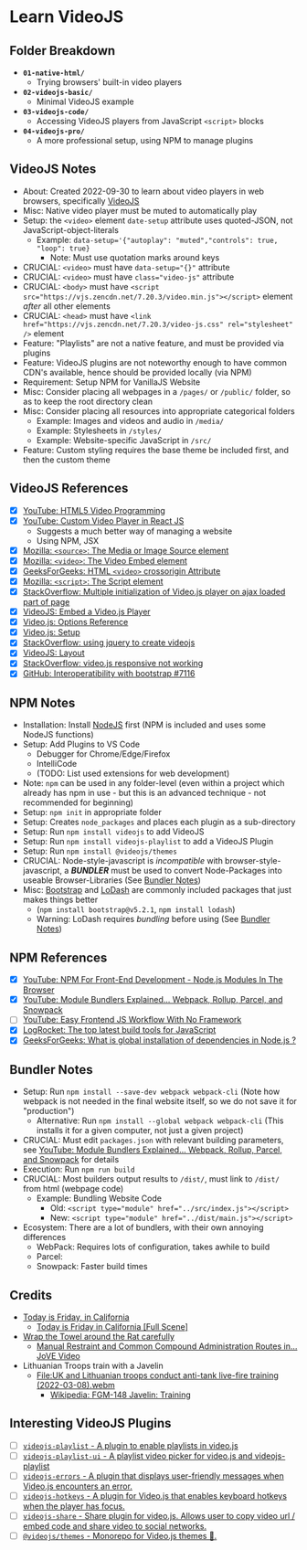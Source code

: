 
# Learn VideoJS

## Folder Breakdown
- **`01-native-html/`**
  - Trying browsers' built-in video players
- **`02-videojs-basic/`**
  - Minimal VideoJS example
- **`03-videojs-code/`**
  - Accessing VideoJS players from JavaScript `<script>` blocks
- **`04-videojs-pro/`**
  - A more professional setup, using NPM to manage plugins

## VideoJS Notes
- About: Created 2022-09-30 to learn about video players in web browsers, specifically [VideoJS](https://videojs.com/)
- Misc: Native video player must be muted to automatically play
- Setup: the `<video>` element `` date-setup `` attribute uses quoted-JSON, not JavaScript-object-literals
  - Example: `` data-setup='{"autoplay": "muted","controls": true, "loop": true} ``
    - Note: Must use quotation marks around keys
- CRUCIAL: `<video>`  must have `` data-setup="{}" `` attribute
- CRUCIAL: `<video>`  must have `` class="video-js" `` attribute
- CRUCIAL: `<body>`   must have `` <script src="https://vjs.zencdn.net/7.20.3/video.min.js"></script> `` element *after* all other elements
- CRUCIAL: `<head>`   must have `` <link href="https://vjs.zencdn.net/7.20.3/video-js.css" rel="stylesheet" /> `` element
- Feature: "Playlists" are not a native feature, and must be provided via plugins
- Feature: VideoJS plugins are not noteworthy enough to have common CDN's available, hence should be provided locally (via NPM)
- Requirement: Setup NPM for VanillaJS Website
- Misc: Consider placing all webpages in a `/pages/` or `/public/` folder, so as to keep the root directory clean
- Misc: Consider placing all resources into appropriate categorical folders
  - Example: Images and videos and audio in `/media/`
  - Example: Stylesheets in `/styles/`
  - Example: Website-specific JavaScript in `/src/`
- Feature: Custom styling requires the base theme be included first, and then the custom theme

## VideoJS References
- [x] [YouTube: HTML5 Video Programming](https://www.youtube.com/playlist?list=PLSkTiyK6-uFd85cPVw6RcXn9MFNwms6L3)
- [x] [YouTube: Custom Video Player in React JS](https://www.youtube.com/watch?v=oITDcIjJBlY)
  - Suggests a much better way of managing a website
  - Using NPM, JSX
- [x] [Mozilla: `<source>`: The Media or Image Source element](https://developer.mozilla.org/en-US/docs/Web/HTML/Element/source)
- [x] [Mozilla: `<video>`: The Video Embed element](https://developer.mozilla.org/en-US/docs/Web/HTML/Element/video)
- [x] [GeeksForGeeks: HTML `<video>` crossorigin Attribute](https://www.geeksforgeeks.org/html-video-crossorigin-attribute/)
- [x] [Mozilla: `<script>`: The Script element](https://developer.mozilla.org/en-US/docs/Web/HTML/Element/script)
- [x] [StackOverflow: Multiple initialization of Video.js player on ajax loaded part of page](https://stackoverflow.com/questions/14070127/multiple-initialization-of-video-js-player-on-ajax-loaded-part-of-page)
- [x] [VideoJS: Embed a Video.js Player](https://videojs.com/guides/embeds/)
- [x] [Video.js: Options Reference](https://videojs.com/guides/options/)
- [x] [Video.js: Setup](https://videojs.com/guides/setup/)
- [x] [StackOverflow: using jquery to create videojs](https://stackoverflow.com/questions/26356193/using-jquery-to-create-videojs)
- [x] [VideoJS: Layout](https://videojs.com/guides/layout/)
- [x] [StackOverflow: video.js responsive not working](https://stackoverflow.com/questions/24290484/video-js-responsive-not-working)
- [x] [GitHub: Interoperatibility with bootstrap #7116](https://github.com/videojs/video.js/issues/7116)

## NPM Notes
- Installation: Install [NodeJS](https://nodejs.org/en/) first (NPM is included and uses some NodeJS functions)
- Setup: Add Plugins to VS Code
  - Debugger for Chrome/Edge/Firefox
  - IntelliCode
  - (TODO: List used extensions for web development)
- Note: `npm` can be used in any folder-level (even within a project which already has npm in use - but this is an advanced technique - not recommended for beginning)
- Setup: `` npm init `` in appropriate folder
- Setup: Creates `node_packages` and places each plugin as a sub-directory
- Setup: Run `` npm install videojs `` to add VideoJS
- Setup: Run `` npm install videojs-playlist `` to add a VideoJS Plugin
- Setup: Run `` npm install @videojs/themes ``
- CRUCIAL: Node-style-javascript is *incompatible* with browser-style-javascript, a ***BUNDLER*** must be used to convert Node-Packages into useable Browser-Libraries (See [Bundler Notes](#bundler-notes))
- Misc: [Bootstrap](https://www.npmjs.com/package/bootstrap) and [LoDash](https://lodash.com/) are commonly included packages that just makes things better
  - (`` npm install bootstrap@v5.2.1 ``, `` npm install lodash ``)
  - Warning: LoDash requires *bundling* before using (See [Bundler Notes](#bundler-notes))

## NPM References
- [x] [YouTube: NPM For Front-End Development - Node.js Modules In The Browser](https://www.youtube.com/watch?v=dHHEz-qDvko)
- [x] [YouTube: Module Bundlers Explained... Webpack, Rollup, Parcel, and Snowpack](https://www.youtube.com/watch?v=5IG4UmULyoA)
- [ ] [YouTube: Easy Frontend JS Workflow With No Framework](https://www.youtube.com/watch?v=8rD9amRSOQY)
- [x] [LogRocket: The top latest build tools for JavaScript](https://blog.logrocket.com/the-top-latest-build-tools-for-javascript/)
- [x] [GeeksForGeeks: What is global installation of dependencies in Node.js ?](https://www.geeksforgeeks.org/what-is-global-installation-of-dependencies-in-node-js/)

## Bundler Notes
- Setup: Run `` npm install --save-dev webpack webpack-cli `` (Note how webpack is not needed in the final website itself, so we do not save it for "production")
  - Alternative: Run `` npm install --global webpack webpack-cli `` (This installs it for a given computer, not just a given project)
- CRUCIAL: Must edit `packages.json` with relevant building parameters, see [YouTube: Module Bundlers Explained... Webpack, Rollup, Parcel, and Snowpack](https://www.youtube.com/watch?v=5IG4UmULyoA) for details
- Execution: Run `` npm run build ``
- CRUCIAL: Most builders output results to `/dist/`, must link to `/dist/` from html (webpage code)
  - Example: Bundling Website Code
    - Old: `` <script type="module" href="../src/index.js"></script> `` 
    - New: `` <script type="module" href="../dist/main.js"></script> ``
- Ecosystem: There are a lot of bundlers, with their own annoying differences
  - WebPack: Requires lots of configuration, takes awhile to build
  - Parcel: 
  - Snowpack: Faster build times

## Credits
- [Today is Friday, in California](https://www.youtube.com/watch?v=9WaYCdQ8FOQ)
  - [Today is Friday in California [Full Scene]](https://www.youtube.com/watch?v=m1CW3MrwTeY)
- [Wrap the Towel around the Rat carefully](https://www.youtube.com/watch?v=BTH40ElpYow)
  - [Manual Restraint and Common Compound Administration Routes in… JoVE Video](https://www.youtube.com/watch?v=s9skgg7dHIA)
- Lithuanian Troops train with a Javelin
  - [File:UK and Lithuanian troops conduct anti-tank live-fire training (2022-03-08).webm](https://en.wikipedia.org/wiki/File:UK_and_Lithuanian_troops_conduct_anti-tank_live-fire_training_(2022-03-08).webm)
    - [Wikipedia: FGM-148 Javelin: Training](https://en.wikipedia.org/wiki/FGM-148_Javelin#Training)

## Interesting VideoJS Plugins
- [ ] [`videojs-playlist` - A plugin to enable playlists in video.js](https://www.npmjs.com/package/videojs-playlist)
- [ ] [`videojs-playlist-ui` - A playlist video picker for video.js and videojs-playlist](https://www.npmjs.com/package/videojs-playlist-ui)
- [ ] [`videojs-errors` - A plugin that displays user-friendly messages when Video.js encounters an error.](https://www.npmjs.com/package/videojs-errors)
- [ ] [`videojs-hotkeys` - A plugin for Video.js that enables keyboard hotkeys when the player has focus.](https://www.npmjs.com/package/videojs-hotkeys)
- [ ] [`videojs-share` - Share plugin for video.js. Allows user to copy video url / embed code and share video to social networks.](https://www.npmjs.com/package/videojs-share)
- [ ] [`@videojs/themes` - Monorepo for Video.js themes 💅.](https://www.npmjs.com/package/@videojs/themes)

